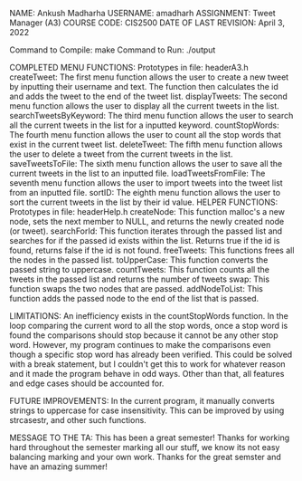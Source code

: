 NAME: Ankush Madharha
USERNAME: amadharh
ASSIGNMENT: Tweet Manager (A3)
COURSE CODE: CIS2500
DATE OF LAST REVISION: April 3, 2022

Command to Compile:
make
Command to Run:
./output

COMPLETED MENU FUNCTIONS:
Prototypes in file: headerA3.h
    createTweet:
        The first menu function allows the user to create a new tweet by inputting their username and text. The function then calculates the id and adds the tweet to the end of the tweet list.
    displayTweets:
        The second menu function allows the user to display all the current tweets in the list.
    searchTweetsByKeyword:
        The third menu function allows the user to search all the current tweets in the list for a inputted keyword.
    countStopWords:
        The fourth menu function allows the user to count all the stop words that exist in the current tweet list.
    deleteTweet:
        The fifth menu function allows the user to delete a tweet from the current tweets in the list.
    saveTweetsToFile:
        The sixth menu function allows the user to save all the current tweets in the list to an inputted file.
    loadTweetsFromFile:
        The seventh menu function allows the user to import tweets into the tweet list from an inputted file.
    sortID:
        The eighth menu function allows the user to sort the current tweets in the list by their id value.
HELPER FUNCTIONS:
Prototypes in file: headerHelp.h
    createNode:
        This function malloc's a new node, sets the next member to NULL, and returns the newly created node (or tweet).
    searchForId:
        This function iterates through the passed list and searches for if the passed id exists within the list. Returns true if the id is found, returns false if the id is not found.
    freeTweets:
        This functions frees all the nodes in the passed list.
    toUpperCase:
        This function converts the passed string to uppercase.
    countTweets:
        This function counts all the tweets in the passed list and returns the number of tweets
    swap:
        This function swaps the two nodes that are passed.
    addNodeToList:
        This function adds the passed node to the end of the list that is passed.

LIMITATIONS:
An inefficiency exists in the countStopWords function. In the loop comparing the current word to all the stop words, once a stop word is found the comparisons should stop because it cannot be any other stop word. However, my program continues to make the comparisons even though a specific stop word has already been verified. This could be solved with a break statement, but I couldn't get this to work for whatever reason and it made the program behave in odd ways.
Other than that, all features and edge cases should be accounted for.

FUTURE IMPROVEMENTS:
In the current program, it manually converts strings to uppercase for case insensitivity. This can be improved by using strcasestr, and other such functions.

MESSAGE TO THE TA:
This has been a great semester! Thanks for working hard throughout the semester marking all our stuff, we know its not easy balancing marking and your own work. Thanks for the great semster and have an amazing summer!